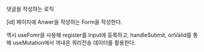 
댓글을 작성하는 로직


[id] 페이지에 Anwer을 작성하는 Form을 작성한다.

역시 useFomr을 사용해 register를 Input에 등록하고,
handleSubmit, onValid를 통해 useMutation에서 꺼내온 쿼리전송 데이터를 활용한다.